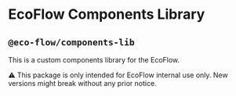 # EcoFlow Components Library

## `@eco-flow/components-lib`

This is a custom components library for the EcoFlow.

⚠️ This package is only intended for EcoFlow internal use only. New versions might break without any prior notice.
